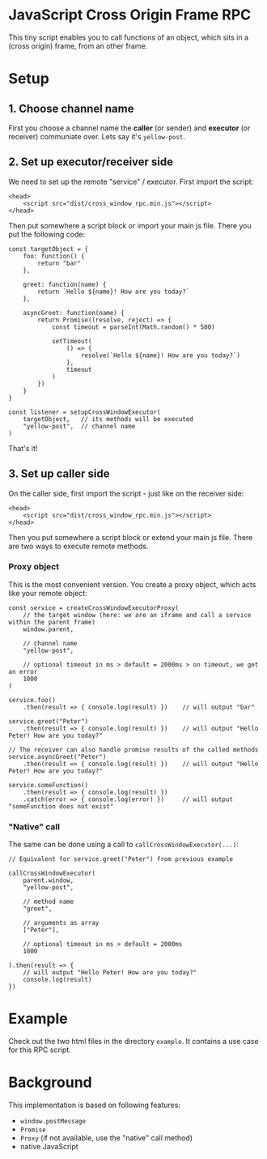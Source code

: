 # JavaScript Cross Origin Frame RPC

This tiny script enables you to call functions of an object, which sits in a (cross origin) frame, from an other frame.


# Setup

## 1. Choose channel name

First you choose a channel name the __caller__ (or sender) and __executor__ (or receiver) communiate over. Lets say it's `yellow-post`.


## 2. Set up executor/receiver side

We need to set up the remote "service" / executor. First import the script:

```
<head>
    <script src="dist/cross_window_rpc.min.js"></script>
</head>
```

Then put somewhere a script block or import your main js file. There you put the following code:

```
const targetObject = {
    foo: function() {
        return "bar"
    },

    greet: function(name) {
        return `Hello ${name}! How are you today?`
    },

    asyncGreet: function(name) {
        return Promise((resolve, reject) => {
            const timeout = parseInt(Math.random() * 500)

            setTimeout(
                () => {
                    resolve(`Hello ${name}! How are you today?`)
                },
                timeout
            )
        })
    }
}

const listener = setupCrossWindowExecutor(
    targetObject,   // its methods will be executed
    "yellow-post",  // channel name
)
```

That's it!


## 3. Set up caller side

On the caller side, first import the script - just like on the receiver side:

```
<head>
    <script src="dist/cross_window_rpc.min.js"></script>
</head>
```

Then you put somewhere a script block or extend your main js file. There are two ways to execute remote methods.

### Proxy object

This is the most convenient version. You create a proxy object, which acts like your remote object:

```
const service = createCrossWindowExecutorProxy(
    // the target window (here: we are an iframe and call a service within the parent frame)
    window.parent,   

    // channel name
    "yellow-post",   

    // optional timeout in ms > default = 2000ms > on timeout, we get an error
    1000             
)

service.foo()
    .then(result => { console.log(result) })    // will output "bar"

service.greet("Peter")
    .then(result => { console.log(result) })    // will output "Hello Peter! How are you today?"

// The receiver can also handle promise results of the called methods
service.asyncGreet("Peter")
    .then(result => { console.log(result) })    // will output "Hello Peter! How are you today?"

service.someFunction()
    .then(result => { console.log(result) })
    .catch(error => { console.log(error) })     // will output "someFunction does not exist"
```

### "Native" call

The same can be done using a call to `callCrossWindowExecutor(...)`:

```
// Equivalent for service.greet("Peter") from previous example

callCrossWindowExecutor(
    parent.window,
    "yellow-post",

    // method name
    "greet",

    // arguments as array
    ["Peter"],

    // optional timeout in ms > default = 2000ms
    1000

).then(result => {
    // will output "Hello Peter! How are you today?"
    console.log(result)    
})    
```

# Example

Check out the two html files in the directory `example`. It contains a use case for this RPC script.

# Background

This implementation is based on following features:

- `window.postMessage`
- `Promise`
- `Proxy` (if not available, use the "native" call method)
- native JavaScript
